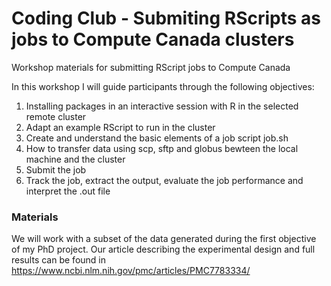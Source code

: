 # Coding Club - Submiting RScripts as jobs to Compute Canada clusters
Workshop materials for submitting RScript jobs to Compute Canada 

In this workshop I will guide participants through the following objectives:
1. Installing packages in an interactive session with R in the selected remote cluster
2. Adapt an example RScript to run in the cluster
3. Create and understand the basic elements of a job script job.sh
4. How to transfer data using scp, sftp and globus bewteen the local machine and the cluster
5. Submit the job
6. Track the job, extract the output, evaluate the job performance and interpret the .out file

### Materials
We will work with a subset of the data generated during the first objective of my PhD project. Our article describing the experimental design and full results can be found in https://www.ncbi.nlm.nih.gov/pmc/articles/PMC7783334/ 
